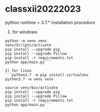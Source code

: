 # classxii20222023


python runtime = 3.7.*
installation procedure
1) for windows 

```pip install virtualenv\n
python -m venv venv
venv/Scripts/activate
pip install --upgrade pip
pip install --upgrade Pillow
pip install -r requirements.txt
python app/main.py```

2) for linux 
```python3.7 -m pip install virtualenv
python3.7 -m venv venv

source venv/bin/activate
pip install --upgrade pip
pip install --upgrade Pillow
pip install -r requirements.txt
python app/main.py```
